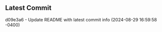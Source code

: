 
## Latest Commit
d09e3a6 - Update README with latest commit info (2024-08-29 16:59:58 -0400) <Yunxi-Zhou>

